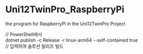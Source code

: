 # Uni12TwinPro_RaspberryPi
the program for RaspberryPi in the Uni12TwinPro Project



// PowerShell에서 <br>
dotnet publish -c Release -r linux-arm64 --self-contained true <br>
// 입력하여 솔루션 릴리즈 빌드 <br>
